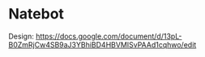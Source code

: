 # Natebot
Design: https://docs.google.com/document/d/13pL-B0ZmRjCw4SB9aJ3YBhiBD4HBVMISvPAAd1cqhwo/edit
